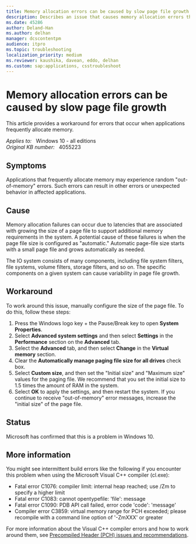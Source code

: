 ```yaml
---
title: Memory allocation errors can be caused by slow page file growth
description: Describes an issue that causes memory allocation errors that can be caused by slow page file growth.
ms.date: 45286
author: Deland-Han
ms.author: delhan
manager: dcscontentpm
audience: itpro
ms.topic: troubleshooting
localization_priority: medium
ms.reviewer: kaushika, davean, eddo, delhan
ms.custom: sap:applications, csstroubleshoot
---
```

# Memory allocation errors can be caused by slow page file growth

This article provides a workaround for errors that occur when applications frequently allocate memory.

_Applies to:_ &nbsp; Windows 10 - all editions  
_Original KB number:_ &nbsp; 4055223

## Symptoms

Applications that frequently allocate memory may experience random "out-of-memory" errors. Such errors can result in other errors or unexpected behavior in affected applications.

## Cause

Memory allocation failures can occur due to latencies that are associated with growing the size of a page file to support additional memory requirements in the system. A potential cause of these failures is when the page file size is configured as "automatic." Automatic page-file size starts with a small page file and grows automatically as needed.

The IO system consists of many components, including file system filters, file systems, volume filters, storage filters, and so on. The specific components on a given system can cause variability in page file growth.

## Workaround

To work around this issue, manually configure the size of the page file. To do this, follow these steps:

1. Press the Windows logo key + the Pause/Break key to open **System Properties**.
2. Select **Advanced system settings** and then select **Settings** in the **Performance** section on the **Advanced** tab.
3. Select the **Advanced** tab, and then select **Change** in the **Virtual memory** section.
4. Clear the **Automatically manage paging file size for all drives** check box.
5. Select **Custom size**, and then set the "Initial size" and "Maximum size" values for the paging file. We recommend that you set the initial size to 1.5 times the amount of RAM in the system.
6. Select **OK** to apply the settings, and then restart the system.
If you continue to receive "out-of-memory" error messages, increase the "initial size" of the page file.

## Status

Microsoft has confirmed that this is a problem in Windows 10.

## More information

You might see intermittent build errors like the following if you encounter this problem when using the Microsoft Visual C++ compiler (cl.exe):

- Fatal error C1076: compiler limit: internal heap reached; use /Zm to specify a higher limit
- Fatal error C1083: cannot opentypefile: 'file': message
- Fatal error C1090: PDB API call failed, error code 'code': 'message'
- Compiler error C3859: virtual memory range for PCH exceeded; please recompile with a command line option of '-ZmXXX' or greater

For more information about the Visual C++ compiler errors and how to work around them, see [Precompiled Header (PCH) issues and recommendations](https://devblogs.microsoft.com/cppblog/precompiled-header-pch-issues-and-recommendations/).

